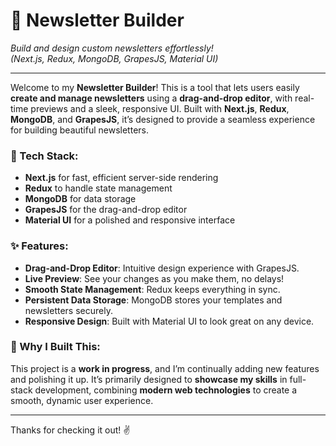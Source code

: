 # 📰 Newsletter Builder  
_Build and design custom newsletters effortlessly!_  
*(Next.js, Redux, MongoDB, GrapesJS, Material UI)*

---

Welcome to my **Newsletter Builder**! This is a tool that lets users easily **create and manage newsletters** using a **drag-and-drop editor**, with real-time previews and a sleek, responsive UI. Built with **Next.js**, **Redux**, **MongoDB**, and **GrapesJS**, it’s designed to provide a seamless experience for building beautiful newsletters.

### 🚀 Tech Stack:
- **Next.js** for fast, efficient server-side rendering
- **Redux** to handle state management
- **MongoDB** for data storage
- **GrapesJS** for the drag-and-drop editor
- **Material UI** for a polished and responsive interface

### ✨ Features:
- **Drag-and-Drop Editor**: Intuitive design experience with GrapesJS.
- **Live Preview**: See your changes as you make them, no delays!
- **Smooth State Management**: Redux keeps everything in sync.
- **Persistent Data Storage**: MongoDB stores your templates and newsletters securely.
- **Responsive Design**: Built with Material UI to look great on any device.

### 🎯 Why I Built This:
This project is a **work in progress**, and I’m continually adding new features and polishing it up. It’s primarily designed to **showcase my skills** in full-stack development, combining **modern web technologies** to create a smooth, dynamic user experience.

---

Thanks for checking it out! ✌️
